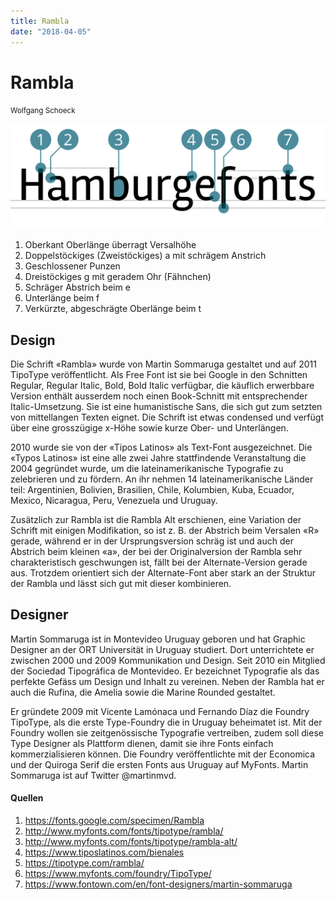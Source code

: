 ```yaml
---
title: Rambla
date: "2018-04-05"
---
```


# Rambla
<small>Wolfgang Schoeck</small>

<div class="col1to12">

![Rambla](./Rambla.svg)

</div>

1. Oberkant Oberlänge überragt Versalhöhe
2. Doppelstöckiges (Zweistöckiges) a mit schrägem Anstrich
3. Geschlossener Punzen
4. Dreistöckiges g mit geradem Ohr (Fähnchen)
5. Schräger Abstrich beim e
6. Unterlänge beim f
7. Verkürzte, abgeschrägte Oberlänge beim t


## Design
Die Schrift «Rambla» wurde von Martin Sommaruga gestaltet und auf 2011 TipoType veröffentlicht. Als Free Font ist sie bei Google in den Schnitten Regular, Regular Italic, Bold, Bold Italic verfügbar, die käuflich erwerbbare Version enthält ausserdem noch einen Book-Schnitt mit entsprechender Italic-Umsetzung. Sie ist eine humanistische Sans, die sich gut zum setzten von mittellangen Texten eignet. Die Schrift ist etwas condensed und verfügt über eine grosszügige x-Höhe sowie kurze Ober- und Unterlängen.

2010 wurde sie von der «Tipos Latinos» als Text-Font ausgezeichnet. Die «Typos Latinos» ist eine alle zwei Jahre stattfindende Veranstaltung die 2004 gegründet wurde, um die lateinamerikanische Typografie zu zelebrieren und zu fördern. An ihr nehmen 14 lateinamerikanische Länder teil: Argentinien, Bolivien, Brasilien, Chile, Kolumbien, Kuba, Ecuador, Mexico, Nicaragua, Peru, Venezuela und Uruguay.

Zusätzlich zur Rambla ist die Rambla Alt erschienen, eine Variation der Schrift mit einigen Modifikation, so ist z. B. der Abstrich beim Versalen «R» gerade, während er in der Ursprungsversion schräg ist und auch der Abstrich beim kleinen «a», der bei der Originalversion der Rambla sehr charakteristisch geschwungen ist, fällt bei der Alternate-Version gerade aus. Trotzdem orientiert sich der Alternate-Font aber stark an der Struktur der Rambla und lässt sich gut mit dieser kombinieren. 


## Designer
Martin Sommaruga ist in Montevideo Uruguay geboren und hat Graphic Designer an der ORT Universität in Uruguay studiert. Dort unterrichtete er zwischen 2000 und 2009 Kommunikation und Design. Seit 2010 ein Mitglied der Sociedad Tipográfica de Montevideo. Er bezeichnet Typografie als das perfekte Gefäss um Design und Inhalt zu vereinen. Neben der Rambla hat er auch die Rufina, die Amelia sowie die Marine Rounded gestaltet.

Er gründete 2009 mit Vicente Lamónaca und Fernando Díaz die Foundry TipoType, als die erste Type-Foundry die in Uruguay beheimatet ist. Mit der Foundry wollen sie zeitgenössische Typografie vertreiben, zudem soll diese Type Designer als Plattform dienen, damit sie ihre Fonts einfach kommerzialisieren können. Die Foundry veröffentlichte mit der Economica und der Quiroga Serif die ersten Fonts aus Uruguay auf MyFonts. Martin Sommaruga ist auf Twitter @martinmvd.


#### Quellen
1. https://fonts.google.com/specimen/Rambla
2. http://www.myfonts.com/fonts/tipotype/rambla/
3. http://www.myfonts.com/fonts/tipotype/rambla-alt/
4. https://www.tiposlatinos.com/bienales
5. https://tipotype.com/rambla/
6. https://www.myfonts.com/foundry/TipoType/
7. https://www.fontown.com/en/font-designers/martin-sommaruga

